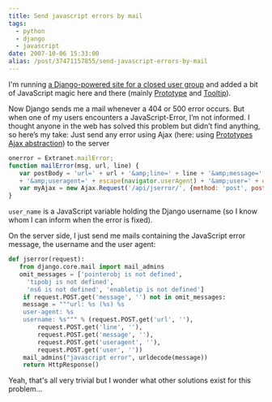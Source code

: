 ```yaml
---
title: Send javascript errors by mail
tags:
  - python
  - django
  - javascript
date: 2007-10-06 15:33:00
alias: /post/37471157855/send-javascript-errors-by-mail
---
```


I'm running [a Django-powered site for a closed user group](http://extranet.icoc.ch) and added a bit of JavaScript magic here and there (mainly [Prototype](http://www.prototypejs.org/) and [Tooltip](http://codylindley.com/Javascript/219/finding-a-javascript-tool-tip-script)).

<!-- more -->

Now Django sends me a mail whenever a 404 or 500 error occurs. But when one of my users encounters a JavaScript-Error, I&rsquo;m not informed. I thought anyone in the web has solved this problem but didn&rsquo;t find anything, so here&rsquo;s my take: Just send any error using Ajax (here: using [Prototypes Ajax abstraction](http://www.prototypejs.org/learn/introduction-to-ajax)) to the server

```javascript
onerror = Extranet.mailError;
function mailError(msg, url, line) {
   var postBody = 'url=' + url + '&amp;line=' + line + '&amp;message=' + escape(msg)
   + '&amp;useragent=' + escape(navigator.userAgent) + '&amp;user=' + escape(user_name);
   var myAjax = new Ajax.Request('/api/jserror/', {method: 'post', postBody: postBody});
}
```

  `user_name` is a JavaScript variable holding the Django username (so I know whom I can inform when the error is fixed).

  On the server side, I just send me mails containing the JavaScript error message, the username and the user agent:

```python
def jserror(request):
   from django.core.mail import mail_admins
   omit_messages = ['pointerobj is not defined', 
     'tipobj is not defined', 
     'ns6 is not defined', 'enabletip is not defined']
    if request.POST.get('message', '') not in omit_messages:
    message = """url: %s (%s) %s
    user-agent: %s
    username: %s""" % (request.POST.get('url', ''), 
        request.POST.get('line', ''),
        request.POST.get('message', ''),
        request.POST.get('useragent', ''),
        request.POST.get('user', ''))
    mail_admins("javascript error", urldecode(message))
    return HttpResponse()
```

Yeah, that's all very trivial but I wonder what other solutions exist for this problem...